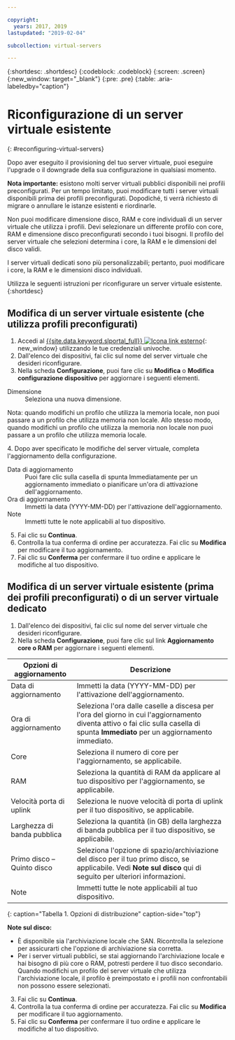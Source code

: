 ```yaml
---

copyright:
  years: 2017, 2019
lastupdated: "2019-02-04"

subcollection: virtual-servers

---
```


{:shortdesc: .shortdesc}
{:codeblock: .codeblock}
{:screen: .screen}
{:new_window: target="_blank"}
{:pre: .pre}
{:table: .aria-labeledby="caption"}


# Riconfigurazione di un server virtuale esistente
{: #reconfiguring-virtual-servers}

Dopo aver eseguito il provisioning del tuo server virtuale, puoi eseguire l'upgrade o il downgrade della sua configurazione in qualsiasi momento.  

**Nota importante:** esistono molti server virtuali pubblici disponibili nei profili preconfigurati. Per un tempo limitato, puoi modificare tutti i server virtuali disponibili prima dei profili preconfigurati. Dopodiché, ti verrà richiesto di migrare o annullare le istanze esistenti e riordinarle.

Non puoi modificare dimensione disco, RAM e core individuali di un server virtuale che utilizza i profili. Devi selezionare un differente profilo con core, RAM e dimensione disco preconfigurati secondo i tuoi bisogni. Il profilo del server virtuale che selezioni determina i core, la RAM e le dimensioni del disco validi.  

I server virtuali dedicati sono più personalizzabili; pertanto, puoi modificare i core, la RAM e le dimensioni disco individuali.

Utilizza le seguenti istruzioni per riconfigurare un server virtuale esistente.
{:shortdesc}

## Modifica di un server virtuale esistente (che utilizza profili preconfigurati)
1. Accedi al [{{site.data.keyword.slportal_full}} ![Icona link esterno](../icons/launch-glyph.svg "Icona link esterno")](https://control.softlayer.com/){: new_window} utilizzando le tue credenziali univoche.
2. Dall'elenco dei dispositivi, fai clic sul nome del server virtuale che desideri riconfigurare.
3. Nella scheda **Configurazione**, puoi fare clic su **Modifica** o **Modifica configurazione dispositivo** per aggiornare i seguenti elementi.
  <dl>
  <dt>Dimensione</dt>
  <dd>Seleziona una nuova dimensione.</dd>
  <p><note>Nota: quando modifichi un profilo che utilizza la memoria locale, non puoi passare a un profilo che utilizza memoria non locale. Allo stesso modo, quando modifichi un profilo che utilizza la memoria non locale non puoi passare a un profilo che utilizza memoria locale.
  </note></p>
  </dl>
4. Dopo aver specificato le modifiche del server virtuale, completa l'aggiornamento della configurazione.
  <dl>

  <dt>Data di aggiornamento</dt>
  <dd>Puoi fare clic sulla casella di spunta Immediatamente per un aggiornamento immediato o pianificare un'ora di attivazione dell'aggiornamento.</dd>

  <dt>Ora di aggiornamento</dt>
  <dd>Immetti la data (YYYY-MM-DD) per l'attivazione dell'aggiornamento.</dd>

  <dt>Note</dt>
  <dd>Immetti tutte le note applicabili al tuo dispositivo. </dd>
  </dl>

5. Fai clic su **Continua**.
6. Controlla la tua conferma di ordine per accuratezza.  Fai clic su **Modifica** per modificare il tuo aggiornamento.
7. Fai clic su **Conferma** per confermare il tuo ordine e applicare le modifiche al tuo dispositivo.

## Modifica di un server virtuale esistente (prima dei profili preconfigurati) o di un server virtuale dedicato
1. Dall'elenco dei dispositivi, fai clic sul nome del server virtuale che desideri riconfigurare.
2. Nella scheda **Configurazione**, puoi fare clic sul link **Aggiornamento core o RAM** per aggiornare i seguenti elementi.

|   Opzioni di aggiornamento       |  Descrizione                                                                                                |
| ----------------------- | ----------------------------------------------------------------------------------------------------------- |
| Data di aggiornamento            | Immetti la data (YYYY-MM-DD) per l'attivazione dell'aggiornamento.                                                |
| Ora di aggiornamento            | Seleziona l'ora dalle caselle a discesa per l'ora del giorno in cui l'aggiornamento diventa attivo o fai clic sulla casella di spunta **Immediato** per un aggiornamento immediato.                                                                                        |
| Core                   | Seleziona il numero di core per l'aggiornamento, se applicabile. |
| RAM                     | Seleziona la quantità di RAM da applicare al tuo dispositivo per l'aggiornamento, se applicabile.   |
| Velocità porta di uplink      | Seleziona le nuove velocità di porta di uplink per il tuo dispositivo, se applicabile. |
| Larghezza di banda pubblica        | Seleziona la quantità (in GB) della larghezza di banda pubblica per il tuo dispositivo, se applicabile.   |
| Primo disco – Quinto disco | Seleziona l'opzione di spazio/archiviazione del disco per il tuo primo disco, se applicabile. Vedi **Note sul disco** qui di seguito per ulteriori informazioni.                                                                                                                               |
| Note                   | Immetti tutte le note applicabili al tuo dispositivo.                                                                 |
{: caption="Tabella 1. Opzioni di distribuzione" caption-side="top"}   

  **Note sul disco:**
  * È disponibile sia l'archiviazione locale che SAN.  Ricontrolla la selezione per assicurarti che l'opzione di archiviazione sia corretta.
  * Per i server virtuali pubblici, se stai aggiornando l'archiviazione locale e hai bisogno di più core o RAM, potresti perdere il tuo disco secondario. Quando modifichi un profilo del server virtuale che utilizza l'archiviazione locale, il profilo è preimpostato e i profili non confrontabili non possono essere selezionati.
3. Fai clic su **Continua**.
4. Controlla la tua conferma di ordine per accuratezza.  Fai clic su **Modifica** per modificare il tuo aggiornamento.
5. Fai clic su **Conferma** per confermare il tuo ordine e applicare le modifiche al tuo dispositivo.
